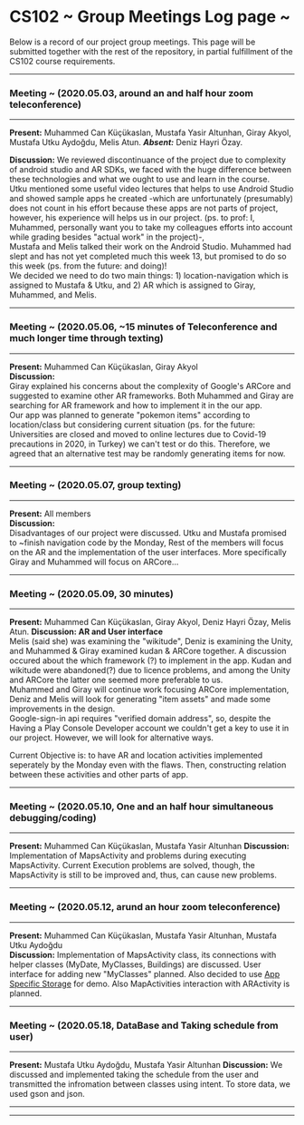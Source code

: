 # CS102 ~ Group Meetings Log page ~

Below is a record of our project group meetings. This page will be submitted together with the rest of the repository, in partial fulfillment of the CS102 course requirements.

****
### Meeting ~ (2020.05.03, around an and half hour zoom teleconference)
****
**Present:** Muhammed Can Küçükaslan, Mustafa Yasir Altunhan, Giray Akyol, Mustafa Utku Aydoğdu, Melis Atun.
   _**Absent:**_  Deniz Hayri Özay.

**Discussion:** 
We reviewed discontinuance of the project due to complexity of android studio and AR SDKs, we faced with the huge difference between these technologies and what we ought to use and learn in the course.  
Utku mentioned some useful video lectures that helps to use Android Studio and showed sample apps he created -which are unfortunately (presumably) does not count in his effort because these apps are not parts of project, however, his experience will helps us in our project. (ps. to prof: I, Muhammed, personally want you to take my colleagues efforts into account while grading besides "actual work" in the project)-,  
Mustafa and Melis talked their work on the Android Studio. Muhammed had slept and has not yet completed much this week 13, but promised to do so this week (ps. from the future: and doing)!  
We decided we need to do two main things: 1) location-navigation which is assigned to Mustafa & Utku, and 2) AR which is assigned to Giray, Muhammed, and Melis. 

****
### Meeting ~ (2020.05.06, ~15 minutes of Teleconference and much longer time through texting)
****
**Present:** Muhammed Can Küçükaslan, Giray Akyol  
**Discussion:**  
Giray explained his concerns about the complexity of Google's ARCore and suggested to examine other AR frameworks. Both Muhammed and Giray are searching for AR framework and how to implement it in the our app.  
Our app was planned to generate "pokemon items" according to location/class but considering current situation (ps. for the future: Universities are closed and moved to online lectures due to Covid-19 precautions in 2020, in Turkey) we can't test or do this. Therefore, we agreed that an alternative test may be randomly generating items for now. 


****
### Meeting ~ (2020.05.07, group texting)
****
**Present:** All members  
**Discussion:**  
Disadvantages of our project were discussed. Utku and Mustafa promised to ~finish navigation code by the Monday, Rest of the members will focus on the AR and the implementation of the user interfaces. More specifically Giray and Muhammed will focus on ARCore...

****
### Meeting ~ (2020.05.09, 30 minutes)
****
**Present:** Muhammed Can Küçükaslan, Giray Akyol,  Deniz Hayri Özay, Melis Atun.
**Discussion: AR and User interface**  
Melis (said she) was examining the "wikitude", Deniz is examining the Unity, and Muhammed & Giray examined kudan & ARCore together. A discussion occured about the which framework (?) to implement in the app. Kudan and wikitude were abandoned(?) due to licence problems, and among  the Unity and ARCore the latter one seemed more preferable to us.  
Muhammed and Giray will continue work focusing ARCore implementation, Deniz and Melis will look for generating "item assets" and made some improvements in the design.    
Google-sign-in api requires "verified domain address", so, despite the Having a Play Console Developer account we couldn't get a key to use it in our project. However, we will look for alternative ways.  
  
Current Objective is: to have AR and location activities implemented seperately by the Monday even with the flaws. Then, constructing relation between these activities and other parts of app.

****
### Meeting ~ (2020.05.10, One and an half hour simultaneous debugging/coding)
****
**Present:**   Muhammed Can Küçükaslan, Mustafa Yasir Altunhan
**Discussion:**  
Implementation of MapsActivity and problems during executing MapsActivity. Current Execution problems are solved, though, the MapsActivity is still to be improved and, thus, can cause new problems.


****
### Meeting ~ (2020.05.12, arund an hour zoom teleconference)
****
**Present:**  Muhammed Can Küçükaslan, Mustafa Yasir Altunhan, Mustafa Utku Aydoğdu  
**Discussion:**  Implementation of MapsActivity class, its connections with helper classes (MyDate, MyClasses, Buildings) are discussed. User interface for adding new "MyClasses" planned. Also decided to use [App Specific Storage](https://developer.android.com/training/data-storage) for demo. Also MapActivities interaction with ARActivity is planned.


****
### Meeting ~ (2020.05.18, DataBase and Taking schedule from user)
****
**Present:**   Mustafa Utku Aydoğdu, Mustafa Yasir Altunhan
**Discussion:** We discussed and implemented taking the schedule from the user and transmitted the infromation between classes using intent. To store data, we used gson and json.
****
****
